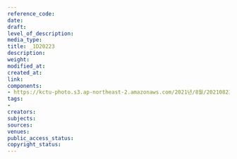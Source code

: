 ```yaml
---
reference_code: 
date: 
draft: 
level_of_description: 
media_type: 
title: _1D20223
description: 
weight: 
modified_at: 
created_at: 
link: 
components:
- https://kctu-photo.s3.ap-northeast-2.amazonaws.com/2021년/8월/20210823_전국+6개+지하철+노조+총투쟁+선포+기자회견/_1D20223.jpg
tags:
- 
creators: 
subjects: 
sources: 
venues: 
public_access_status: 
copyright_status: 
---
```

